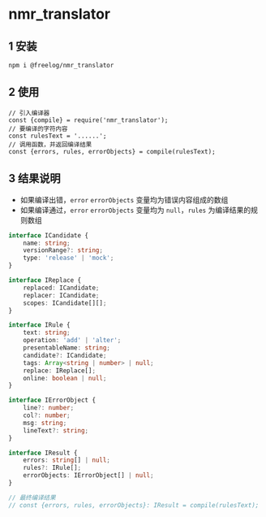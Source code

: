 # nmr_translator

## 1 安装

```
npm i @freelog/nmr_translator
```

## 2 使用

```
// 引入编译器
const {compile} = require('nmr_translator');
// 要编译的字符内容
const rulesText = '......';
// 调用函数，并返回编译结果
const {errors, rules, errorObjects} = compile(rulesText);
```

<!-- **注：规则语法概要** -->

## 3 结果说明
- 如果编译出错，```error``` ```errorObjects``` 变量均为错误内容组成的数组
- 如果编译通过，```error```  ```errorObjects``` 变量均为 ```null```，```rules``` 为编译结果的规则数组


```typescript
interface ICandidate {
    name: string;
    versionRange?: string;
    type: 'release' | 'mock';
}

interface IReplace {
    replaced: ICandidate;
    replacer: ICandidate;
    scopes: ICandidate[][];
}

interface IRule {
    text: string;
    operation: 'add' | 'alter';
    presentableName: string;
    candidate?: ICandidate;
    tags: Array<string | number> | null;
    replace: IReplace[];
    online: boolean | null;
}

interface IErrorObject {
    line?: number;
    col?: number;
    msg: string;
    lineText?: string;
}

interface IResult {
    errors: string[] | null;
    rules?: IRule[];
    errorObjects: IErrorObject[] | null;
}

// 最终编译结果
// const {errors, rules, errorObjects}: IResult = compile(rulesText);
```
